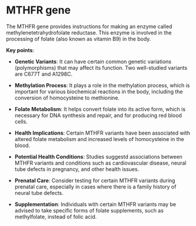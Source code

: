 [//]: # (
source: gpt-3 + jph editing
tags: genes
)

# MTHFR gene

The MTHFR gene provides instructions for making an enzyme called methylenetetrahydrofolate reductase. This enzyme is involved in the processing of folate (also known as vitamin B9) in the body.

**Key points**:

* **Genetic Variants**: It can have certain common genetic variations (polymorphisms) that may affect its function. Two well-studied variants are C677T and A1298C.

* **Methylation Process**: It plays a role in the methylation process, which is important for various biochemical reactions in the body, including the conversion of homocysteine to methionine.

* **Folate Metabolism**: It helps convert folate into its active form, which is necessary for DNA synthesis and repair, and for producing red blood cells.

* **Health Implications**: Certain MTHFR variants have been associated with altered folate metabolism and increased levels of homocysteine in the blood.

* **Potential Health Conditions**: Studies suggestd associations between MTHFR variants and conditions such as cardiovascular disease, neural tube defects in pregnancy, and other health issues.

* **Prenatal Care**: Consider testing for certain MTHFR variants during prenatal care, especially in cases where there is a family history of neural tube defects.

* **Supplementation**: Individuals with certain MTHFR variants may be advised to take specific forms of folate supplements, such as methylfolate, instead of folic acid.
